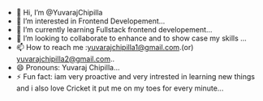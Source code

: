 - 👋 Hi, I’m @YuvarajChipilla
- 👀 I’m interested in Frontend Developement...
- 🌱 I’m currently learning Fullstack frontend developement...
- 💞️ I’m looking to collaborate to enhance and to show case my skills ...
- 📫 How to reach me :yuvarajchipilla1@gmail.com.(or) yuvarajchipilla2@gmail.com..
- 😄 Pronouns: Yuvaraj Chipilla...
- ⚡ Fun fact: iam very proactive and very intrested in learning new things and i also love Cricket it put me on my toes for every minute...

<!---
YuvarajChipilla/YuvarajChipilla is a ✨ special ✨ repository because its `README.md` (this file) appears on your GitHub profile.
You can click the Preview link to take a look at your changes.
--->
